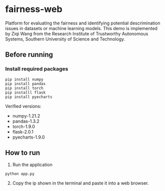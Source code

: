 # fairness-web

Platform for evaluating the fairness and identifying potential descrimination issues in datasets or machine learning models. 
This demo is implemented by Ziqi Wang from the Research Institute of Trustworthy Autonomous Systems, Southern University of Science and Technology.
## Before running
### Install required packages
```
pip install numpy
pip install pandas
pip install torch
pip installl flask
pip install pyecharts
```

Verified versions:
* numpy-1.21.2
* pandas-1.3.2
* torch-1.9.0
* flask-2.0.1
* pyecharts-1.9.0

## How to run
1. Run the application 
```
python app.py
```

2. Copy the ip shown in the terminal and paste it into a web browser.
